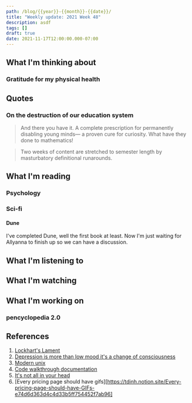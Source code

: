 ```yaml
---
path: /blog/{{year}}-{{month}}-{{date}}/
title: "Weekly update: 2021 Week 48"
description: asdf
tags: []
draft: true
date: 2021-11-17T12:00:00.000-07:00
---
```


## What I'm thinking about

### Gratitude for my physical health

## Quotes

### On the destruction of our education system

> And there you have it. A complete prescription for permanently disabling young minds— a proven cure for curiosity. What have they done to mathematics!

> Two weeks of content are stretched to semester length by masturbatory
definitional runarounds.

## What I'm reading

### Psychology

####

### Sci-fi

#### Dune

I've completed Dune, well the first book at least. Now I'm just waiting for Allyanna to finish up so we can have a discussion.

## What I'm listening to


## What I'm watching


## What I'm working on

### pencyclopedia 2.0

## References

[lockhart]: https://discord.com/channels/@me/478024443692580914/910671035425247293
[depression]: https://psyche.co/ideas/depression-is-more-than-low-mood-its-a-change-of-consciousness
[unix]: https://github.com/ibraheemdev/modern-unix
[doc]: https://www.infoq.com/articles/code-walkthrough-documentation/
[head]: https://www.firstthings.com/article/2021/12/its-not-all-in-your-head
[pricing]: https://tdinh.notion.site/Every-pricing-page-should-have-GIFs-e74d6d363d4c4d33b5ff754452f7ab96

1. [Lockhart's Lament][lockhart]
1. [Depression is more than low mood it's a change of consciousness][depression]
1. [Modern unix][unix]
1. [Code walkthrough documentation][doc]
1. [It's not all in your head][head]
1. [Every pricing page should have gifs][https://tdinh.notion.site/Every-pricing-page-should-have-GIFs-e74d6d363d4c4d33b5ff754452f7ab96]